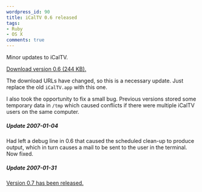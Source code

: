 ```yaml
---
wordpress_id: 90
title: iCalTV 0.6 released
tags:
- Ruby
- OS X
comments: true
---
```

Minor updates to iCalTV.

<a href="/uploads/iCalTV.zip">Download version 0.6 (244 KB).</a>

The download URLs have changed, so this is a necessary update. Just replace the old <code>iCalTV.app</code> with this one.

I also took the opportunity to fix a small bug. Previous versions stored some temporary data in <code>/tmp</code> which caused conflicts if there were multiple iCalTV users on the same computer.

<!--more-->

<div class="updated">
  <h5>Update 2007-01-04</h5>
  <p>Had left a debug line in 0.6 that caused the scheduled clean-up to produce output, which in turn causes a mail to be sent to the user in the terminal. Now fixed.</p>

<h5>Update 2007-01-31</h5>
<p><a href="/2007/01/icaltv-07-released-and-an-applescript-date-object-gotcha/">Version 0.7 has been released.</a></p>
</div>
